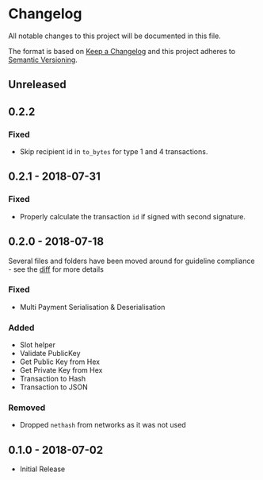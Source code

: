 # Changelog

All notable changes to this project will be documented in this file.

The format is based on [Keep a Changelog](http://keepachangelog.com/en/1.0.0/)
and this project adheres to [Semantic Versioning](http://semver.org/spec/v2.0.0.html).

## Unreleased

## 0.2.2

### Fixed
- Skip recipient id in `to_bytes` for type 1 and 4 transactions.

## 0.2.1 - 2018-07-31

### Fixed
- Properly calculate the transaction `id` if signed with second signature.

## 0.2.0 - 2018-07-18

Several files and folders have been moved around for guideline compliance - see the [diff](https://github.com/PhantomChain/ruby-crypto/compare/0.1.0...0.2.0) for more details

### Fixed
- Multi Payment Serialisation & Deserialisation

### Added
- Slot helper
- Validate PublicKey
- Get Public Key from Hex
- Get Private Key from Hex
- Transaction to Hash
- Transaction to JSON

### Removed
- Dropped `nethash` from networks as it was not used

## 0.1.0 - 2018-07-02
- Initial Release
